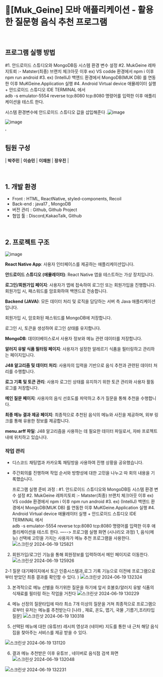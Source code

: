 # 🍟[Muk_Geine] 모바 애플리케이션  - 활용한 질문형 음식 추천 프로그램 


<br>



## 프로그램 실행 방법 

#1. 안드로이드 스튜디오와 MongoDB등 시스템 환경 변수 설정 
#2. MukGeine 레파지토뢰 :- Matster(최종) 브랜치 체크아웃 이후 ex) VS codde 환경에서 
 npm i   이후  npm run android 
#3.  ex) (IntelliJ) 백앤드 환경에서 MongoDB(MUK DB) 를 연동한 이후 MuKGeine.Application 실행 
#4. Android Virtual device 애뮬레이터 실행 + 안드로이드 스튜디오 IDE  TERMINAL 에서  
 adb -s emulator-5554 reverse tcp:8080 tcp:8080 
명령어를 입력한 이후 애플리케이션을 테스트 한다.


 시스템 환경변수에 안드로이드 스튜디오 값을 삽입해준다 .![image](https://github.com/OpenSource8Team/MukGenie-backend-/assets/108183797/a7650d27-83b1-4f04-adf3-11fba24a8dc9)

 ![image](https://github.com/OpenSource8Team/MukGenie-backend-/assets/108183797/75e4cdcf-ef1e-4e1c-8303-54a06afb1fb4)

 '
## 팀원 구성


| **박주민** | **이승민** | **이재원** | **장우진** |

</div>

<br>

## 1. 개발 환경

- Front : HTML, ReactNative, styled-components, Recoil
- Back-end : java17 , MongoDB
- 버전 관리 : Github, Github Project
- 협업 툴 : Discord,KakaoTalk, Github  
<br>



## 2. 프로젝트 구조

![image](https://github.com/OpenSource8Team/MukGenie-backend-/assets/108183797/caf1a8fc-ba35-4119-a5fe-585c3af07765)

**React Native App**: 사용자 인터페이스를 제공하는 애플리케이션입니다.


**안드로이드 스튜디오 (에뮬레이터)**: React Native 앱을 테스트하는 가상 장치입니다.

**로그인/회원가입 페이지**: 사용자가 앱에 접속하여 로그인 또는 회원가입을 진행합니다.
회원가입 시, 패스워드를 암호화하여 백엔드로 전송합니다.

**Backend (JAVA)**: 모든 데이터 처리 및 로직을 담당하는 서버 측 Java 애플리케이션입니다.

회원가입 시, 암호화된 패스워드를 MongoDB에 저장합니다.

로그인 시, 토큰을 생성하여 로그인 상태를 유지합니다.

**MongoDB**: 데이터베이스로서 사용자 정보와 메뉴 관련 데이터를 저장합니다.

**알러지 유발 식품 필터링 페이지**: 사용자가 설정한 알레르기 식품을 필터링하고 관리하는 페이지입니다.

**J48 알고리즘 및 데이터 처리**: 사용자의 입력을 기반으로 음식 추천과 관련된 데이터 처리를 수행합니다.

**로그 기록 및 토큰 관리**: 사용자 로그인 상태를 유지하기 위한 토큰 관리와 사용자 활동 로그를 저장합니다.

**메인 질문 페이지**: 사용자의 음식 선호도를 파악하고 추가 질문을 통해 추천을 수행합니다.

**최종 메뉴 결과 제공 페이지**: 최종적으로 추천된 음식의 메뉴와 사진을 제공하며, 외부 링크를 통해 유용한 정보를 제공합니다.

**menu.arff 파일**: J48 알고리즘을 사용하는 데 필요한 데이터 파일로서, 자바 프로젝트 내에 위치하고 있습니다.




### 작업 관리

- 디스코드 채팅앱과 카카오톡 채팅방을 사용하여 진행 상황을 공유했습니다.
- 주간회의를 진행하며 작업 순서와 방향성에 대한 고민을 나누고 따 회의 내용을 기록했습니다.

	프로그램 실행 준비 과정 : 
#1. 안드로이드 스튜디오와 MongoDB등 시스템 환경 변수 설정 
#2. MukGeine 레파지토뢰 :- Matster(최종) 브랜치 체크아웃 이후 ex) VS codde 환경에서 
 npm i   이후  npm run android 
#3.  ex) (IntelliJ) 백앤드 환경에서 MongoDB(MUK DB) 를 연동한 이후 MuKGeine.Application 실행 
#4. Android Virtual device 애뮬레이터 실행 + 안드로이드 스튜디오 IDE  TERMINAL 에서  
 adb -s emulator-5554 reverse tcp:8080 tcp:8080 
명령어를 입력한 이후 애플리케이션을 테스트 한다.
—--> 프로그램 실행 화면 (시나리오 과정) 
1, 음식(메뉴) 선택에 고민을 가지는 사용자가 메뉴 추천 프로그램을 사용한다.
![스크린샷 2024-06-19 125821](https://github.com/OpenSource8Team/MukGenie-backend-/assets/108183797/6264059c-5310-4465-851c-c9080461e4a6)

2. 회원가입/로그인 기능을 통해 회원정보를 입력하여서 메인 페이지로 이동한다.
![스크린샷 2024-06-19 125926](https://github.com/OpenSource8Team/MukGenie-backend-/assets/108183797/e9320069-e8e5-4d43-a2f6-ebcb2dc2edd4)

2-1 질문 대기페이지에서 토근 인증시스템과,로그 기록 기능으로 이전에 프로그램으로부터 받았던 최종 결과를 확인할 수 있다. )
![스크린샷 2024-06-19 132324](https://github.com/OpenSource8Team/MukGenie-backend-/assets/108183797/87a08ef7-7704-47b0-9734-0e043b9d8008)

3. 본격적으로 메뉴 선별을 하기위한 질문을 하기에 앞서 호불호/알러지 유발 식품의         식재료를 필터링 하는 작업을 거친다 
![스크린샷 2024-06-19 130229](https://github.com/OpenSource8Team/MukGenie-backend-/assets/108183797/162e31ea-5fa4-4c23-8f82-9fd09b96f470)

4. 메뉴 선정의 질문타입에 따라 최소 7개 이상의 질문을 거쳐 최종적으로 프로그램으로부터 유저는 메뉴를 추천받는다 [나라 , 재료, 온도, 맵기, 국물 ,기름기,조리타입  질문]
![스크린샷 2024-06-19 130318](https://github.com/OpenSource8Team/MukGenie-backend-/assets/108183797/08d8e8a3-0e9e-4612-9358-a54d3c58cd9a)

5.  선택된 메뉴에 대한 (유튜브) 레시피 영상과 (네이버) 지도를 통한 내 근처 해당 음식집을 찾아주는 서비스를 제공 받을 수 있다.  

![스크린샷 2024-06-19 131120](https://github.com/OpenSource8Team/MukGenie-backend-/assets/108183797/9727c761-2980-4b9c-8181-9c6fd6b2b7cb)

 6. 결과 메뉴 추천받은 이후 유튜브 , 네이버로 음식점 검색 화면 
![스크린샷 2024-06-19 132048](https://github.com/OpenSource8Team/MukGenie-backend-/assets/108183797/18b7ac7f-eda6-4837-b1b1-ef5b97ae31dd)

![스크린샷 2024-06-19 132231](https://github.com/OpenSource8Team/MukGenie-backend-/assets/108183797/c2cf807b-26bb-46e0-a172-75a0be5d0053)



